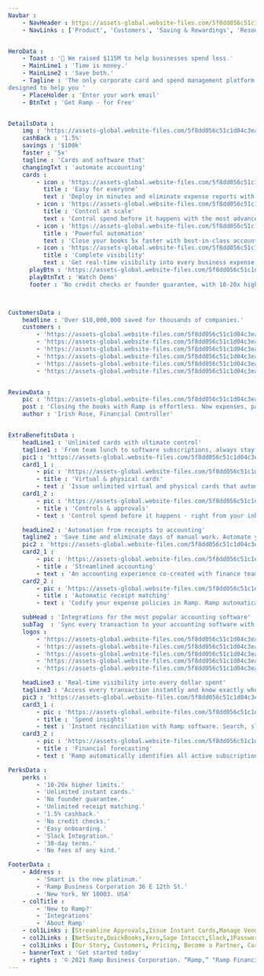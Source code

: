 ```yaml
---
Navbar : 
    - NavHeader : https://assets-global.website-files.com/5f8dd056c51c1d04c3eaa497/5fe268cd0a4b579cf22e3975_ramp-circle-logo.png
    - NavLinks : ['Product', 'Customers', 'Saving & Rewardings', 'Resources', 'Pricing', 'Sign in']


HeroData :
    - Toast : '🥂 We raised $115M to help businesses spend less.'
    - MainLine1 : 'Time is money.'
    - MainLine2 : 'Save both.'
    - Tagline : 'The only corporate card and spend management platform
designed to help you '
    - PlaceHolder : 'Enter your work email'
    - BtnTxt : 'Get Ramp - for Free' 


DetailsData :
    img : 'https://assets-global.website-files.com/5f8dd056c51c1d04c3eaa497/606b9551dbc1598d67339954_new-video-player-stock.png'
    cashBack : '1.5%'
    savings : '$100k'
    faster : '5x'
    tagline : 'Cards and software that'
    changingTxt : 'automate accounting'
    cards : 
        - icon : 'https://assets-global.website-files.com/5f8dd056c51c1d04c3eaa497/5fcfde7c1abd2eebfc82f01a_acc.svg'
          title : 'Easy for everyone'
          text : 'Deploy in minutes and eliminate expense reports with modern software that automatically collects & matches receipts' 
        - icon : 'https://assets-global.website-files.com/5f8dd056c51c1d04c3eaa497/5fcfdf86e166a4013a89bc99_reimburse.svg'
          title : 'Control at scale'
          text : 'Control spend before it happens with the most advanced card and category controls to help you manage spend at scale.'
        - icon : 'https://assets-global.website-files.com/5f8dd056c51c1d04c3eaa497/5fcfdf77f962d9bca92b8230_expense-policies.svg'
          title : 'Powerful automation'
          text : 'Close your books 5x faster with best-in-class accounting integrations and smart coding for every merchant and transaction.' 
        - icon : 'https://assets-global.website-files.com/5f8dd056c51c1d04c3eaa497/5fcfdedc343111f569fe7d85_streamlined.svg'
          title : 'Complete visibility'
          text : 'Get real-time visibility into every business expense with reporting, forecasting, and automated savings insights.'
      playBtn : 'https://assets-global.website-files.com/5f8dd056c51c1d04c3eaa497/606caabb8c7fe8647e7c01a3_play-circle-filled.svg'
      playBtnTxt : 'Watch Demo'
      footer : 'No credit checks or founder guarantee, with 10-20x higher limits.'



CustomersData :
    headline : 'Over $10,000,000 saved for thousands of companies.'
    customers : 
        - 'https://assets-global.website-files.com/5f8dd056c51c1d04c3eaa497/605f79c123692b5a9d778b39_frame-clickup.png'
        - 'https://assets-global.website-files.com/5f8dd056c51c1d04c3eaa497/605f7a45e5454a8e5f1c8628_frame-ro.png'
        - 'https://assets-global.website-files.com/5f8dd056c51c1d04c3eaa497/605f7abc2dfa60f670b4abd6_frame-italic.png'
        - 'https://assets-global.website-files.com/5f8dd056c51c1d04c3eaa497/605f7b00102fdba7761c9d08_frame-mode.png'
        - 'https://assets-global.website-files.com/5f8dd056c51c1d04c3eaa497/605f7b005c46963fef754d4b_frame-better.png'
        - 'https://assets-global.website-files.com/5f8dd056c51c1d04c3eaa497/605f7b019c5aa532e552bbbf_frame-planned-parenthood.png'


ReviewData :
    pic : 'https://assets-global.website-files.com/5f8dd056c51c1d04c3eaa497/605f83d51d29843b1b3664b3_eight-sleep-case-study.png'
    post : 'Closing the books with Ramp is effortless. Now expenses, payments, and accounting are all integrated.'
    author : 'Irish Rose, Financial Controller'


ExtraBenefitsData : 
    headLine1 : 'Unlimited cards with ultimate control'
    tagline1 : 'From team lunch to software subscriptions, always stay in control. Get unlimited virtual & physical cards with smart limits built in.'
    pic1 : 'https://assets-global.website-files.com/5f8dd056c51c1d04c3eaa497/606c7e2acc754d711fb7ddd4_unlimited-cards-feature.png'
    card1_1 : 
        - pic : 'https://assets-global.website-files.com/5f8dd056c51c1d04c3eaa497/5fcfde7c1abd2eebfc82f01a_acc.svg'
        - title : 'Virtual & physical cards' 
        - text : 'Issue unlimited virtual and physical cards that automatically control what your employees can spend on.'
    card1_2 :
        - pic : 'https://assets-global.website-files.com/5f8dd056c51c1d04c3eaa497/5fcfdedc343111f569fe7d85_streamlined.svg' 
        - title : 'Controls & approvals'
        - text : 'Control spend before it happens - right from your inbox or Slack. Empower teams to request and delegate approval to managers.'

    headLine2 : 'Automation from receipts to accounting'
    tagline2 : 'Save time and eliminate days of manual work. Automate your expense management process with the fastest reconciliation experience ever made.'
    pic2 : 'https://assets-global.website-files.com/5f8dd056c51c1d04c3eaa497/5fd03a0d243fe06fa6bf2102_Accounting%20Hero.png'
    card2_1 : 
        - pic : 'https://assets-global.website-files.com/5f8dd056c51c1d04c3eaa497/5fa46322f80edcb058188c79_accounting.svg'
        - title : 'Streamlined accounting' 
        - text : 'An accounting experience co-created with finance teams to automate manual processes and let Ramp do the heavy lifting.'
    card2_2 :
        - pic : 'https://assets-global.website-files.com/5f8dd056c51c1d04c3eaa497/5fcfdf77f962d9bca92b8230_expense-policies.svg' 
        - title : 'Automatic receipt matching'
        - text : 'Codify your expense policies in Ramp. Ramp automatically requests, collects and matches receipts sent via SMS & email.'

    subHead : 'Integrations for the most popular accounting software'
    subTag  : 'Sync every transaction to your accounting software with native support for advanced capabilities like multi-entity, split transactions, and project codes.'
    logos : 
        - 'https://assets-global.website-files.com/5f8dd056c51c1d04c3eaa497/5fcfc20dacc5a271a9c70297_Netsuite.jpg'
        - 'https://assets-global.website-files.com/5f8dd056c51c1d04c3eaa497/5fcfc1fcc98b745df70b766c_Sage.jpg'
        - 'https://assets-global.website-files.com/5f8dd056c51c1d04c3eaa497/5fcfc21b800b3c19f92edef5_QuickBooks.jpg'
        - 'https://assets-global.website-files.com/5f8dd056c51c1d04c3eaa497/5fcfc22d517dbaa029234f1c_Xero.jpg'
        - 'https://assets-global.website-files.com/5f8dd056c51c1d04c3eaa497/5fcfc36ed243e684e6d55067_100%20others.jpg'

    headLine3 : 'Real-time visibility into every dollar spent'
    tagline3 : 'Access every transaction instantly and know exactly who’s spending on what. Track your top line spend or drill into any transaction in real time. from any device, in real-time.'
    pic3 : 'https://assets-global.website-files.com/5f8dd056c51c1d04c3eaa497/5fd038dc9175740a2857131d_Transactions%20Hero.png'
    card3_1 : 
        - pic : 'https://assets-global.website-files.com/5f8dd056c51c1d04c3eaa497/5fcfe00e0a5f6c06bcde4ada_visibility.svg'
        - title : 'Spend insights' 
        - text : 'Instant reconciliation with Ramp software. Search, slice, or download real-time data from any employee, department, or merchant.'
    card3_2 :
        - pic : 'https://assets-global.website-files.com/5f8dd056c51c1d04c3eaa497/5fa46322f80edc4906188c76_version-control.svg' 
        - title : 'Financial forecasting'
        - text : 'Ramp automatically identifies all active subscriptions and upcoming payments. It’s like seeing into the future.'

PerksData : 
    perks : 
        - '10-20x higher limits.'
        - 'Unlimited instant cards.'
        - 'No founder guarantee.'
        - 'Unlimited receipt matching.'
        - '1.5% cashback.'
        - 'No credit checks.'
        - 'Easy onboarding.'
        - 'Slack Integration.'
        - '30-day terms.'
        - 'No fees of any kind.'

FooterData : 
    - Address : 
        - 'Smart is the new platinum.'
        - 'Ramp Business Corporation 36 E 12th St.'
        - 'New York, NY 10003. USA'
    - colTitle : 
        - 'New to Ramp?'
        - 'Integrations'
        - 'About Ramp'
    - col1Links : [Streamline Approvals,Issue Instant Cards,Manage Vendors,Reimburse Employees,Close Books, 5x Faster,Set Expense Policies,Cut Expenses,Get 1.5% Cashback,Replace Expensify,Replace Brex]
    - col2Links : [NetSuite,QuickBooks,Xero,Sage Intacct,Slack,1Password ]
    - col3Links : [Our Story, Customers, Pricing, Become a Partner, Careers, Contact Us, Blog, Resources, FAQs, Terms & Conditions, Privacy Policy]
    - bannerText : 'Get started today'
    - rights : '© 2021 Ramp Business Corporation. “Ramp,” "Ramp Financial" and the Ramp logo are trademarks of the company. The Ramp Visa® Commercial Card is issued by Sutton Bank, Member FDIC. Terms and conditions apply. Please visit our Terms of Service for more details.'
---
```

